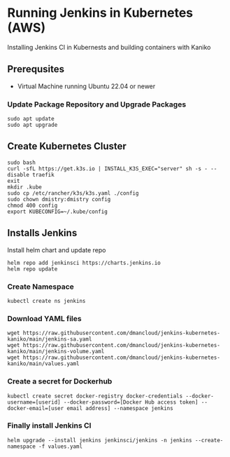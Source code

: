# Running Jenkins in Kubernetes (AWS)
Installing Jenkins CI in Kubernests and building containers with Kaniko
## Prerequsites 
- Virtual Machine running Ubuntu 22.04 or newer
### Update Package Repository and Upgrade Packages
``` shell title="Run from shell prompt" linenums="1"
sudo apt update
sudo apt upgrade
```
## Create Kubernetes Cluster
``` shell title="Run from shell prompt" linenums="1"
sudo bash
curl -sfL https://get.k3s.io | INSTALL_K3S_EXEC="server" sh -s - --disable traefik
exit 
mkdir .kube
sudo cp /etc/rancher/k3s/k3s.yaml ./config
sudo chown dmistry:dmistry config
chmod 400 config
export KUBECONFIG=~/.kube/config
```

## Installs Jenkins
Install helm chart and update repo
``` shell title="Run from shell prompt" linenums="1"
helm repo add jenkinsci https://charts.jenkins.io
helm repo update
```

### Create Namespace
``` shell title="Run from shell prompt"
kubectl create ns jenkins
```

### Download YAML files
``` shell title="Run from shell prompt"
wget https://raw.githubusercontent.com/dmancloud/jenkins-kubernetes-kaniko/main/jenkins-sa.yaml
wget https://raw.githubusercontent.com/dmancloud/jenkins-kubernetes-kaniko/main/jenkins-volume.yaml
wget https://raw.githubusercontent.com/dmancloud/jenkins-kubernetes-kaniko/main/values.yaml
```

### Create a secret for Dockerhub
``` shell title="Run from shell prompt"
kubectl create secret docker-registry docker-credentials --docker-username=[userid] --docker-password=[Docker Hub access token] --docker-email=[user email address] --namespace jenkins
```
### Finally install Jenkins CI

``` shell title="Run from shell prompt"
helm upgrade --install jenkins jenkinsci/jenkins -n jenkins --create-namespace -f values.yaml
```


